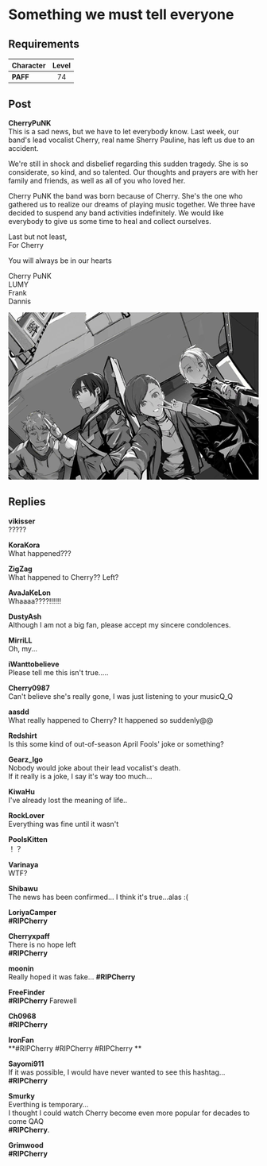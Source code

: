 # Something we must tell everyone
## Requirements
|Character|Level|
|---------|:---:|
|**PAFF** | 74  |

## Post
**CherryPuNK**<br>
This is a sad news, but we have to let everybody know. Last week, our band's lead vocalist Cherry, real name Sherry Pauline, has left us due to an accident.

We're still in shock and disbelief regarding this sudden tragedy. She is so considerate, so kind, and so talented. Our thoughts and prayers are with her family and friends, as well as all of you who loved her.

Cherry PuNK the band was born because of Cherry. She's the one who gathered us to realize our dreams of playing music together. We three have decided to suspend any band activities indefinitely. We would like everybody to give us some time to heal and collect ourselves.

Last but not least,<br>
For Cherry

You will always be in our hearts

Cherry PuNK<br>
LUMY<br>
Frank<br>
Dannis



![q3101.png](./attachments/q3101.png)
## Replies
**vikisser**<br>
?????

**KoraKora**<br>
What happened???

**ZigZag**<br>
What happened to Cherry??  Left?

**AvaJaKeLon**<br>
Whaaaa????!!!!!!

**DustyAsh**<br>
Although I am not a big fan, please accept my sincere condolences.

**MirriLL**<br>
Oh, my...

**iWanttobelieve**<br>
Please tell me this isn't true.....

**Cherry0987**<br>
Can't believe she's really gone, I was just listening to your musicQ\_Q

**aasdd**<br>
What really happened to Cherry? It happened so suddenly@@

**Redshirt**<br>
Is this some kind of out-of-season April Fools' joke or something?

**Gearz_Igo**<br>
Nobody would joke about their lead vocalist's death.<br>
If it really is a joke, I say it's way too much...

**KiwaHu**<br>
I've already lost the meaning of life..

**RockLover**<br>
Everything was fine until it wasn't

**PoolsKitten**<br>
！？

**Varinaya**<br>
WTF?

**Shibawu**<br>
The news has been confirmed... I think it's true...alas :( 

**LoriyaCamper**<br>
**\#RIPCherry**

**Cherryxpaff**<br>
There is no hope left<br>
**\#RIPCherry**

**moonin**<br>
Really hoped it was fake... **\#RIPCherry**

**FreeFinder**<br>
**\#RIPCherry** Farewell

**Ch0968**<br>
**\#RIPCherry**

**IronFan**<br>
**\#RIPCherry \#RIPCherry \#RIPCherry **

**Sayomi911**<br>
If it was possible, I would have never wanted to see this hashtag... <br>
**\#RIPCherry**

**Smurky**<br>
Everthing is temporary... <br>
I thought I could watch Cherry become even more popular for decades to come QAQ <br>
**\#RIPCherry**.

**Grimwood**<br>
**\#RIPCherry**

